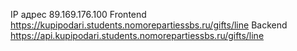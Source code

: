IP адрес 89.169.176.100
Frontend https://kupipodari.students.nomorepartiessbs.ru/gifts/line
Backend https://api.kupipodari.students.nomorepartiessbs.ru/gifts/line